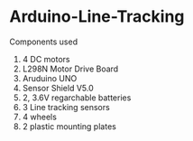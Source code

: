 # Arduino-Line-Tracking

Components used
  1) 4 DC motors
  2) L298N Motor Drive Board
  3) Aruduino UNO
  4) Sensor Shield V5.0
  5) 2, 3.6V regarchable batteries
  6) 3 Line tracking sensors
  7) 4 wheels
  8) 2 plastic mounting plates
